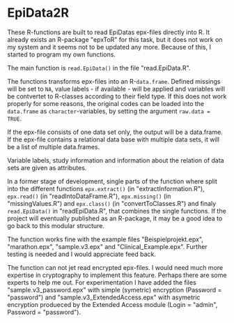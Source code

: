 # EpiData2R

These R-functions are built to read EpiDatas epx-files directly into R. It already exists an R-package "epxToR" for this task, but it does not work on my system and it seems not to be updated any more. Because of this, I started to program my own functions.

The main function is `read.EpiData()` in the file "read.EpiData.R".

The functions transforms epx-files into an R-`data.frame`. Defined missings will be set to `NA`, value labels - if available - will be applied and variables will be contvertet to R-classes according to their field type. If this does not work properly for some reasons, the original codes can be loaded into the `data.frame` as `character`-variables, by setting the argument `raw.data = TRUE`.

If the epx-file consists of one data set only, the output will be a data.frame. If the epx-file contains a relational data base with multiple data sets, it will be a list of multiple data.frames.

Variable labels, study information and information about the relation of data sets are given as attributes.

In a former stage of development, single parts of the function where split into the different functions `epx.extract()` (in "extractInformation.R"), `epx.read()` (in "readIntoDataFrame.R"), `epx.missing()` (in "missingValues.R") and `epx.class()` (in "convertToClasses.R") and finaly `read.EpiData()` in "readEpiData.R", that combines the single functions. If the project will eventually published as an R-package, it may be a good idea to go back to this modular structure.

The function works fine with the example files "Beispielprojekt.epx", "marathon.epx", "sample.v3.epx" and "Clinical_Example.epx". Further testing is needed and I would appreciate feed back.

The function can not jet read encrypted epx-files. I would need much more expertise in cryptography to implement this feature. Perhaps there are some experts to help me out. For experimentation I have added the files "sample.v3_password.epx" with simple (symetric) encryption (Password = "password") and "sample.v3_ExtendedAccess.epx" with asymetric encryption produeced by the Extended Access module (Login = "admin", Password = "password"). 
